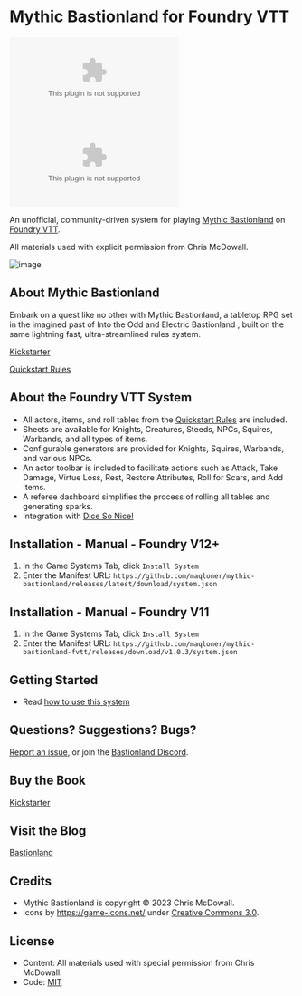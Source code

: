 # Mythic Bastionland for Foundry VTT

![Latest Release Download Count](https://img.shields.io/github/downloads/maqloner/mythic-bastionland/latest/system.zip) ![Total Download Count](https://img.shields.io/github/downloads/maqloner/mythic-bastionland/system.zip)

An unofficial, community-driven system for playing [Mythic Bastionland](https://www.kickstarter.com/projects/bastionland/mythic-bastionland-rpg-before-into-the-odd/) on [Foundry VTT](http://foundryvtt.com/).

All materials used with explicit permission from Chris McDowall.

![image](https://github.com/maqloner/mythic-bastionland/assets/682154/82bec4ee-163d-45be-8d78-c0ccd11a0b8a)

## About Mythic Bastionland

Embark on a quest like no other with Mythic Bastionland, a tabletop RPG set in the imagined past of Into the Odd and Electric Bastionland , built on the same lightning fast, ultra-streamlined rules system. 

[Kickstarter](https://www.kickstarter.com/projects/bastionland/mythic-bastionland-rpg-before-into-the-odd/)

[Quickstart Rules](https://bit.ly/mbplaytest)

## About the Foundry VTT System
- All actors, items, and roll tables from the [Quickstart Rules](https://bit.ly/mbplaytest)  are included.
- Sheets are available for Knights, Creatures, Steeds, NPCs, Squires, Warbands, and all types of items.
- Configurable generators are provided for Knights, Squires, Warbands, and various NPCs.
- An actor toolbar is included to facilitate actions such as Attack, Take Damage, Virtue Loss, Rest, Restore Attributes, Roll for Scars, and Add Items.
- A referee dashboard simplifies the process of rolling all tables and generating sparks.
- Integration with [Dice So Nice!](https://foundryvtt.com/packages/dice-so-nice/)
 
## Installation - Manual - Foundry V12+

1. In the Game Systems Tab, click `Install System`
2. Enter the Manifest URL: `https://github.com/maqloner/mythic-bastionland/releases/latest/download/system.json`
 
## Installation - Manual - Foundry V11

1. In the Game Systems Tab, click `Install System`
2. Enter the Manifest URL: `https://github.com/maqloner/mythic-bastionland-fvtt/releases/download/v1.0.3/system.json`

## Getting Started
- Read [how to use this system](https://github.com/maqloner/mythic-bastionland/blob/main/how-to-use-this-system.md)

## Questions? Suggestions? Bugs?

[Report an issue](https://github.com/maqloner/mythic-bastionland/issues), or join the [Bastionland Discord](https://discord.gg/UJyuP2VTjJ).

## Buy the Book

[Kickstarter](https://www.kickstarter.com/projects/bastionland/mythic-bastionland-rpg-before-into-the-odd/)

## Visit the Blog

[Bastionland](https://www.bastionland.com/)

## Credits

- Mythic Bastionland is copyright © 2023 Chris McDowall.
- Icons by https://game-icons.net/ under [Creative Commons 3.0](https://creativecommons.org/licenses/by/3.0/).

## License

- Content: All materials used with special permission from Chris McDowall.
- Code: [MIT](https://en.wikipedia.org/wiki/MIT_License)
